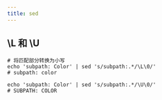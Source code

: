 ```yaml
---
title: sed
---
```


## \\L 和 \\U

```shell
# 将匹配部分转换为小写
echo 'subpath: Color' | sed 's/subpath:.*/\L\0/'
# subpath: color

echo 'subpath: Color' | sed 's/subpath:.*/\U\0/'
# SUBPATH: COLOR
```
